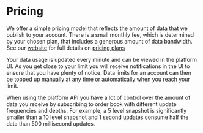 # Pricing

We offer a simple pricing model that reflects the amount of data that we publish to your account.
There is a small monthly fee, which is determined by your chosen plan, that includes a generous
amount of data bandwidth. See our [website](https://reactivemarkets.com) for full details on
[pricing plans](https://reactivemarkets.com/pricing)

Your data usage is updated every minute and can be viewed in the platform UI. As you get close to
your limit you will receive notifications in the UI to ensure that you have plenty of notice. Data
limits for an account can then be topped up manually at any time or automatically when you reach
your limit.

When using the platform API you have a lot of control over the amount of data you receive by
subscribing to order book with different update frequencies and depths. For example, a 5 level
snapshot is significantly smaller than a 10 level snapshot and 1 second updates consume half the
data than 500 millisecond updates.

